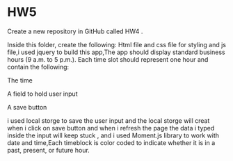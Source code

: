# HW5
Create a new repository in GitHub called HW4 .

Inside this folder, create the following: Html file and css file for styling and  js file,i used jquery to build this app,The app should display standard business hours (9 a.m. to 5 p.m.). Each time slot should represent one hour and contain the following:

The time

A field to hold user input

A save button

i used local storge to save the user input and the local storge will creat when i click on save button and when i refresh the page the data i typed inside the input will keep stuck , and i used  Moment.js library to work with date and time,Each timeblock is color coded to indicate whether it is in a past, present, or future hour.



